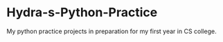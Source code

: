 # Hydra-s-Python-Practice
My python practice projects in preparation for my first year in CS college.
